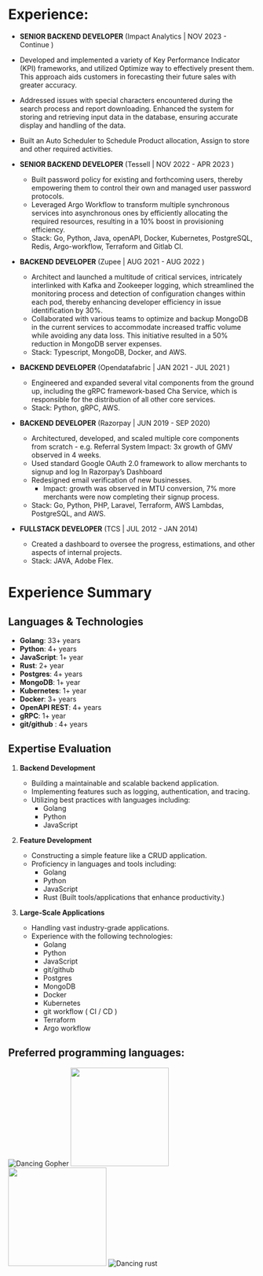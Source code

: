 
# Experience:

- **SENIOR BACKEND DEVELOPER**
  (Impact Analytics | NOV 2023 - Continue )

 - Developed and implemented a variety of Key Performance Indicator (KPI) frameworks, and utilized Optimize way to
effectively present them. This approach aids customers in forecasting their future sales with greater accuracy.
 - Addressed issues with special characters encountered during the search process and report downloading. Enhanced
the system for storing and retrieving input data in the database, ensuring accurate display and handling of the data.
 - Built an Auto Scheduler to Schedule Product allocation, Assign to store and other required activities.

- **SENIOR BACKEND DEVELOPER**
  (Tessell | NOV 2022 - APR 2023 )

  - Built password policy for existing and forthcoming users, thereby empowering them to control their own and managed user password protocols.
  - Leveraged Argo Workflow to transform multiple synchronous services into asynchronous ones by efficiently allocating the required resources, resulting in a 10% boost in provisioning efficiency.
  - Stack: Go, Python, Java, openAPI, Docker, Kubernetes, PostgreSQL, Redis, Argo-workflow, Terraform and Gitlab CI.

- **BACKEND DEVELOPER**
  (Zupee | AUG 2021 - AUG 2022 )

  - Architect and launched a multitude of critical services, intricately interlinked with Kafka and Zookeeper logging, which streamlined the monitoring process and detection of configuration changes within each pod, thereby enhancing developer efficiency in issue identification by 30%.
  - Collaborated with various teams to optimize and backup MongoDB in the current services to accommodate increased traffic volume while avoiding any data loss. This initiative resulted in a 50% reduction in MongoDB server expenses.
  - Stack: Typescript, MongoDB, Docker, and AWS.

- **BACKEND DEVELOPER**
  (Opendatafabric | JAN 2021 - JUL 2021 )

  - Engineered and expanded several vital components from the ground up, including the gRPC framework-based Cha Service, which is responsible for the distribution of all other core services.
  - Stack: Python, gRPC, AWS.

- **BACKEND DEVELOPER**
  (Razorpay | JUN 2019 - SEP 2020)

  - Architectured, developed, and scaled multiple core components from scratch - e.g. Referral System Impact: 3x growth of GMV observed in 4 weeks.
  - Used standard Google OAuth 2.0 framework to allow merchants to signup and log In Razorpay’s Dashboard
  - Redesigned email verification of new businesses.
    - Impact: growth was observed in MTU conversion, 7% more merchants were now completing their signup process.
  - Stack: Go, Python, PHP, Laravel, Terraform, AWS Lambdas, PostgreSQL, and AWS.

- **FULLSTACK DEVELOPER**
  (TCS | JUL 2012 - JAN 2014)
  - Created a dashboard to oversee the progress, estimations, and other aspects of internal projects.
  - Stack: JAVA, Adobe Flex.

# Experience Summary

## Languages & Technologies

- **Golang**: 33+ years
- **Python**: 4+ years
- **JavaScript**: 1+ year
- **Rust**: 2+ year
- **Postgres**: 4+ years
- **MongoDB**: 1+ year
- **Kubernetes**: 1+ year
- **Docker**: 3+ years
- **OpenAPI REST**: 4+ years
- **gRPC**: 1+ year
- **git/github** : 4+ years

## Expertise Evaluation

1. **Backend Development**

   - Building a maintainable and scalable backend application.
   - Implementing features such as logging, authentication, and tracing.
   - Utilizing best practices with languages including:
     - Golang
     - Python
     - JavaScript

2. **Feature Development**

   - Constructing a simple feature like a CRUD application.
   - Proficiency in languages and tools including:
     - Golang
     - Python
     - JavaScript
     - Rust (Built tools/applications that enhance productivity.)

3. **Large-Scale Applications**
   - Handling vast industry-grade applications.
   - Experience with the following technologies:
     - Golang
     - Python
     - JavaScript
     - git/github
     - Postgres
     - MongoDB
     - Docker
     - Kubernetes
     - git workflow ( CI / CD )
     - Terraform
     - Argo workflow

## Preferred programming languages:

![Dancing Gopher](http://static.velvetcache.org/pages/2018/06/13/party-gopher/dancing-gopher.gif)
<img src="https://media.giphy.com/media/KAq5w47R9rmTuvWOWa/giphy.gif" width="200" height="200"/>
<img src="https://upload.wikimedia.org/wikipedia/commons/6/6a/JavaScript-logo.png" width="200" height="200">
![Dancing rust](https://media.tenor.com/djaLJiqAxzIAAAAC/rust-lang-ferris.gif)

<!-- ### :zap: Recent Activity -->
